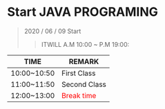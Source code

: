 # Start JAVA PROGRAMING
 > 2020 / 06 / 09 Start 
 >> ITWILL A.M 10:00 ~ P.M 19:00:
 
 |TIME|REMARK|
 |----|----|
 |10:00~10:50|First Class|
 |11:00~11:50|Second Class|
 |12:00~13:00|<span style="color:red"> Break time </span>|
 
 
 
 
 
